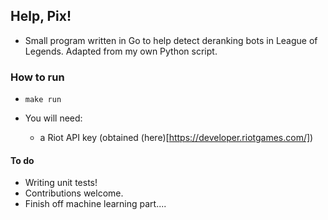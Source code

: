 ## Help, Pix! ##

- Small program written in Go to help detect deranking bots in League of Legends. Adapted from my own Python script. 

### How to run ###

- ```make run``` 

- You will need:
    * a Riot API key (obtained (here)[https://developer.riotgames.com/])

#### To do ####
- Writing unit tests! 
- Contributions welcome.
- Finish off machine learning part....
